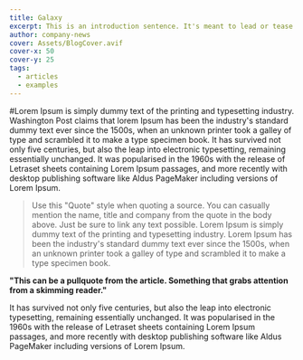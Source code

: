 ```yaml
---
title: Galaxy
excerpt: This is an introduction sentence. It's meant to lead or tease the reader. Copy and paste this text block to the "excerpt" section under Options. Also, use it as a caption on social media.
author: company-news
cover: Assets/BlogCover.avif
cover-x: 50
cover-y: 25
tags:
  - articles
  - examples
---
```


#Lorem Ipsum is simply dummy text of the printing and typesetting industry. Washington Post claims that lorem Ipsum has been the industry's standard dummy text ever since the 1500s, when an unknown printer took a galley of type and scrambled it to make a type specimen book. It has survived not only five centuries, but also the leap into electronic typesetting, remaining essentially unchanged. It was popularised in the 1960s with the release of Letraset sheets containing Lorem Ipsum passages, and more recently with desktop publishing software like Aldus PageMaker including versions of Lorem Ipsum.

> Use this "Quote" style when quoting a source. You can casually mention the name, title and company from the quote in the body above. Just be sure to link any text possible. Lorem Ipsum is simply dummy text of the printing and typesetting industry. Lorem Ipsum has been the industry's standard dummy text ever since the 1500s, when an unknown printer took a galley of type and scrambled it to make a type specimen book.

**"This can be a pullquote from the article. Something that grabs attention from a skimming reader."**

It has survived not only five centuries, but also the leap into electronic typesetting, remaining essentially unchanged. It was popularised in the 1960s with the release of Letraset sheets containing Lorem Ipsum passages, and more recently with desktop publishing software like Aldus PageMaker including versions of Lorem Ipsum.